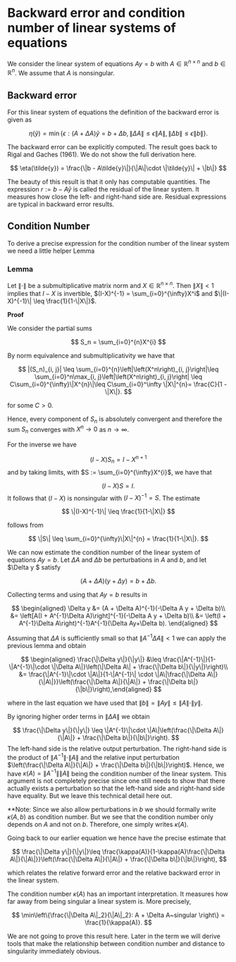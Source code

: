 # Backward error and condition number of linear systems of equations

We consider the linear system of equations $Ay = b$ with $A\in\mathbb{R}^{n\times n}$ and $b\in\mathbb{R}^n$. We assume that $A$ is nonsingular.

## Backward error

For this linear system of equations the definition of the backward error is given as

$$
\eta(\tilde{y}) = \min \{\epsilon: (A+\Delta A)\tilde{y} = b + \Delta b, \|\Delta A\| \leq \epsilon \|A\|, \|\Delta b\|\leq \epsilon\|b\|\}.
$$

The backward error can be explicitly computed. The result goes back to Rigal and Gaches (1961). We do not show the full derivation here.

$$
\eta(\tilde{y}) = \frac{\|b - A\tilde{y}\|}{\|A\|\cdot \|\tilde{y}\| + \|b\|}
$$

The beauty of this result is that it only has computable quantities. The expression $r := b - A\tilde{y}$ is called the residual of the linear system. It measures how close the left- and right-hand side are. Residual expressions are typical in backward error results. 

## Condition Number

To derive a precise expression for the condition number of the linear system we need a little helper Lemma

### Lemma

Let $\|\cdot\|$ be a submultiplicative matrix norm and $X\in\mathbb{R}^{n\times n}$. Then $\|X\| < 1$ implies that $I - X$ is invertible, $(I-X)^{-1} = \sum_{i=0}^{\infty}X^i$ and $\|(I-X)^{-1}\| \leq \frac{1}{1-\|X\|}$.

**Proof**

We consider the partial sums

$$
S_n  = \sum_{i=0}^{n}X^{i}
$$

By norm equivalence and submultiplicativity we have that

$$
|(S_n)_{i, j}| \leq \sum_{i=0}^{n}\left|\left(X^n\right)_{i, j}\right|\leq \sum_{i=0}^n\max_{i, j}\left|\left(X^n\right)_{i, j}\right| \leq C\sum_{i=0}^{\infty}\|X^{n}\|\leq C\sum_{i=0}^\infty \|X\|^{n}= \frac{C}{1 - \|X\|}.
$$

for some $C> 0$.

Hence, every component of $S_n$ is absolutely convergent and therefore the sum $S_n$ converges with $X^{n}\rightarrow 0$ as $n\rightarrow\infty$.

For the inverse we have

$$
(I - X)S_n = I - X^{n+1}
$$
and by taking limits, with $S := \sum_{i=0}^{\infty}X^{i}$, we have that

$$
(I-X)S = I.
$$
It follows that $(I-X)$ is nonsingular with $(I-X)^{-1} = S$. The estimate

$$
\|(I-X)^{-1}\| \leq \frac{1}{1-\|X\|}
$$

follows from

$$
\|S\| \leq \sum_{i=0}^{\infty}\|X\|^{n} = \frac{1}{1-\|X\|}.
$$

We can now estimate the condition number of the linear system of equations $Ay=b$.
Let $\Delta A$ and $\Delta b$ be perturbations in $A$ and $b$, and let $\Delta y $ satisfy

$$
(A + \Delta A)(y + \Delta y) = b + \Delta b.
$$

Collecting terms and using that $Ay = b$ results in

$$
\begin{aligned}
\Delta y &= (A + \Delta A)^{-1}(-\Delta A y + \Delta b)\\
         &= \left[A(I + A^{-1}\Delta A)\right]^{-1}(-\Delta A y + \Delta b)\\
         &= \left(I + A^{-1}\Delta A\right)^{-1}A^{-1}(\Delta Ay+\Delta b).
\end{aligned}
$$

Assuming that $\Delta A$ is sufficiently small so that $\|A^{-1}\Delta A\| < 1$ we can 
apply the previous lemma and obtain

$$
\begin{aligned}
\frac{\|\Delta y\|}{\|y\|} &\leq \frac{\|A^{-1}\|}{1-\|A^{-1}\|\cdot \|\Delta A\|}\left(\|\Delta A\| + \frac{\|\Delta b\|}{\|y\|}\right)\\
&= \frac{\|A^{-1}\|\cdot \|A\|}{1-\|A^{-1}\| \cdot \|A\|\frac{\|\Delta A\|}{\|A\|}}\left(\frac{\|\Delta A\|}{\|A\|} + \frac{\|\Delta b\|}{\|b\|}\right),\end{aligned}
$$

where in the last equation we have used that $\|b\| = \|Ay\| \leq \|A\|\cdot\|y\|$.

By ignoring higher order terms in $\|\Delta A\|$ we obtain

$$
\frac{\|\Delta y\|}{\|y\|} \leq \|A^{-1}\|\cdot \|A\|\left(\frac{\|\Delta A\|}{\|A\|} + \frac{\|\Delta b\|}{\|b\|}\right).
$$
The left-hand side is the relative output perturbation. The right-hand side is the product of
$\|A^{-1}\|\cdot \|A\|$ and the relative input perturbation $\left(\frac{\|\Delta A\|}{\|A\|} + \frac{\|\Delta b\|}{\|b\|}\right)$. Hence, we have $\kappa(A) = \|A^{-1}\|\|A\|$ being the condition number of the linear system. This argument is not completely precise since
one still needs to show that there actually exists a perturbation so that the left-hand side and right-hand side have equality. But we leave this technical detail here out.

**Note: Since we also allow perturbations in $b$ we should formally write $\kappa(A, b)$ as
condition number. But we see that the condition number only depends on $A$ and not on $b$. Therefore, one simply writes $\kappa(A)$.

Going back to our earlier equation we hence have the precise estimate that

$$
\frac{\|\Delta y\|}{\|y\|}\leq \frac{\kappa(A)}{1-\kappa(A)\frac{\|\Delta A\|}{\|A\|}}\left(\frac{\|\Delta A\|}{\|A\|} + \frac{\|\Delta b\|}{\|b\|}\right),
$$

which relates the relative forward error and the relative backward error in the linear system.

The condition number $\kappa(A)$ has an important interpretation. It measures how far away from being singular a linear system is. More precisely,

$$
\min\left\{\frac{\|\Delta A\|_2}{\|A\|_2}: A + \Delta A~singular \right\} = \frac{1}{\kappa(A)}.
$$

We are not going to prove this result here. Later in the term we will derive tools that make
the relationship between condition number and distance to singularity immediately obvious.